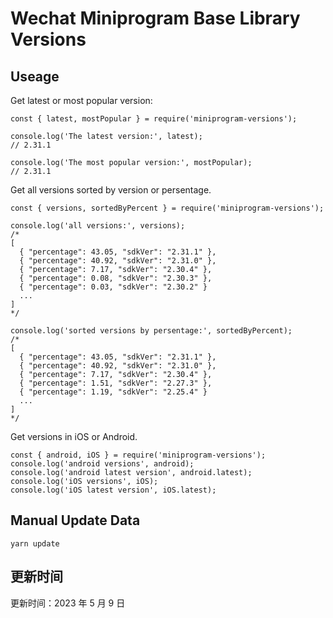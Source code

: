 
# Wechat Miniprogram Base Library Versions

## Useage

Get latest or most popular version:

```;
const { latest, mostPopular } = require('miniprogram-versions');

console.log('The latest version:', latest);
// 2.31.1

console.log('The most popular version:', mostPopular);
// 2.31.1

```

Get all versions sorted by version or persentage.

```
const { versions, sortedByPercent } = require('miniprogram-versions');

console.log('all versions:', versions);
/*
[
  { "percentage": 43.05, "sdkVer": "2.31.1" },
  { "percentage": 40.92, "sdkVer": "2.31.0" },
  { "percentage": 7.17, "sdkVer": "2.30.4" },
  { "percentage": 0.08, "sdkVer": "2.30.3" },
  { "percentage": 0.03, "sdkVer": "2.30.2" }
  ...
]
*/

console.log('sorted versions by persentage:', sortedByPercent);
/*
[
  { "percentage": 43.05, "sdkVer": "2.31.1" },
  { "percentage": 40.92, "sdkVer": "2.31.0" },
  { "percentage": 7.17, "sdkVer": "2.30.4" },
  { "percentage": 1.51, "sdkVer": "2.27.3" },
  { "percentage": 1.19, "sdkVer": "2.25.4" }
  ...
]
*/
```

Get versions in iOS or Android.

```
const { android, iOS } = require('miniprogram-versions');
console.log('android versions', android);
console.log('android latest version', android.latest);
console.log('iOS versions', iOS);
console.log('iOS latest version', iOS.latest);
```

## Manual Update Data

```
yarn update
```

## 更新时间

更新时间：2023 年 5 月 9 日
